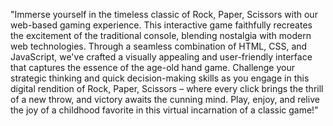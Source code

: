 "Immerse yourself in the timeless classic of Rock, Paper, Scissors with our web-based gaming experience. This interactive game faithfully recreates the excitement of the traditional console, blending nostalgia with modern web technologies. Through a seamless combination of HTML, CSS, and JavaScript, we've crafted a visually appealing and user-friendly interface that captures the essence of the age-old hand game. Challenge your strategic thinking and quick decision-making skills as you engage in this digital rendition of Rock, Paper, Scissors – where every click brings the thrill of a new throw, and victory awaits the cunning mind. Play, enjoy, and relive the joy of a childhood favorite in this virtual incarnation of a classic game!"
